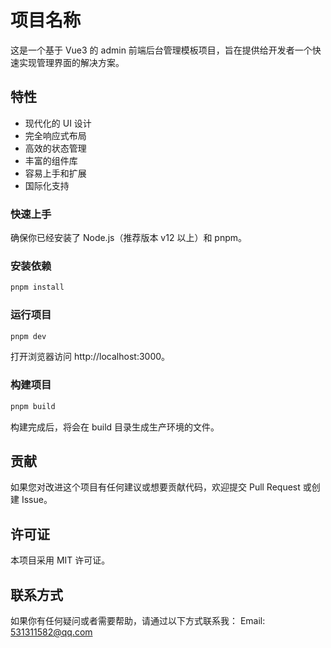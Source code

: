 # 项目名称

这是一个基于 Vue3 的 admin 前端后台管理模板项目，旨在提供给开发者一个快速实现管理界面的解决方案。

## 特性

- 现代化的 UI 设计
- 完全响应式布局
- 高效的状态管理
- 丰富的组件库
- 容易上手和扩展
- 国际化支持

### 快速上手

确保你已经安装了 Node.js（推荐版本 v12 以上）和 pnpm。

### 安装依赖

```bash
pnpm install
```

### 运行项目

```bash
pnpm dev
```

打开浏览器访问 http://localhost:3000。

### 构建项目

```bash
pnpm build
```

构建完成后，将会在 build 目录生成生产环境的文件。

## 贡献

如果您对改进这个项目有任何建议或想要贡献代码，欢迎提交 Pull Request 或创建 Issue。

## 许可证

本项目采用 MIT 许可证。

## 联系方式

如果你有任何疑问或者需要帮助，请通过以下方式联系我：
Email: 531311582@qq.com

